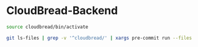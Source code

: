 # CloudBread-Backend

```bash
source cloudbread/bin/activate
```

```bash
git ls-files | grep -v '^cloudbread/' | xargs pre-commit run --files
```
